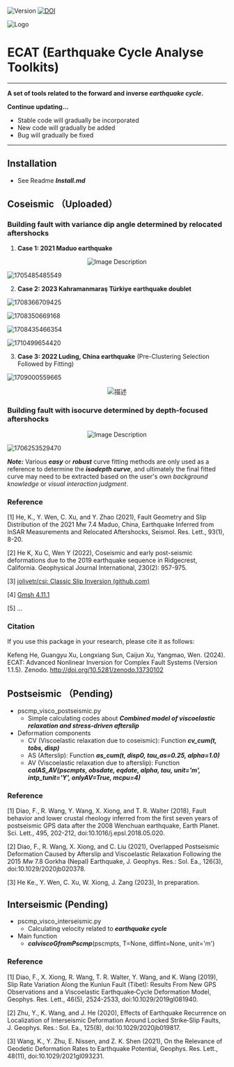 ![Version](https://img.shields.io/badge/version-1.1.5-blue) [![DOI](https://zenodo.org/badge/DOI/10.5281/zenodo.13730102.svg)](https://doi.org/10.5281/zenodo.13730102)

<img src="image/logo.jpg" alt="Logo">

</p>

# ECAT (Earthquake Cycle Analyse Toolkits)

---

**A set of tools related to the forward and inverse *earthquake cycle*.**

**Continue updating...**

* Stable code will gradually be incorporated
* New code will gradually be added
* Bug will gradually be fixed

---

## Installation

- See Readme ***Install.md***

## Coseismic （Uploaded）

### Building fault with variance dip angle determined by relocated aftershocks

1. **Case 1: 2021 Maduo earthquake**

<p align="center">
  <img src="image/README/1702140126132.png" alt="Image Description"/>
</p>

![1705485485549](image/README/1705485485549.png)

2. **Case 2: 2023 Kahramanmaraş Türkiye earthquake doublet**

![1708366709425](image/README/1708366709425.png)

![1708350669168](image/README/1708350669168.png)

![1708435466354](image/README/1708435466354.png)

![1710499654420](image/README/1710499654420.png)

3. **Case 3: 2022 Luding, China earthquake** (Pre-Clustering Selection Followed by Fitting)

![1709000559665](image/README/1709000559665.png)

<p align="center">
  <img src="image/README/1723047070456.png" alt="描述" />
</p>

### Building fault with isocurve determined by depth-focused aftershocks

<p align="center">
  <img src="image/README/1702349779348.png" alt="Image Description"/>
</p

![1706253529470](image/README/1706253529470.png)

***Note:*** Various ***easy*** or ***robust*** curve fitting methods are only used as a reference to determine the ***isodepth curve***, and ultimately the final fitted curve may need to be extracted based on the user's own *background knowledge* or *visual interaction judgment*.

### Reference

[1] He, K., Y. Wen, C. Xu, and Y. Zhao (2021), Fault Geometry and Slip Distribution of the 2021 Mw 7.4 Maduo, China, Earthquake Inferred from InSAR Measurements and Relocated Aftershocks, Seismol. Res. Lett., 93(1), 8-20.

[2] He K, Xu C, Wen Y (2022), Coseismic and early post-seismic deformations due to the 2019 earthquake sequence in Ridgecrest, California. Geophysical Journal International, 230(2): 957-975.

[3] [jolivetr/csi: Classic Slip Inversion (github.com)](https://github.com/jolivetr/csi)

[4] [Gmsh 4.11.1](https://gmsh.info/doc/texinfo/gmsh.html)

[5] ...

### Citation

If you use this package in your research, please cite it as follows:

Kefeng He, Guangyu Xu, Longxiang Sun, Caijun Xu, Yangmao, Wen. (2024). ECAT: Advanced Nonlinear Inversion for Complex Fault Systems (Version 1.1.5). Zenodo. http://doi.org/10.5281/zenodo.13730102

## Postseismic （Pending)

- pscmp_visco_postseismic.py
  - Simple calculating codes about ***Combined model of viscoelastic relaxation and stress-driven afterslip***
- Deformation components
  - CV (Viscoelastic relaxation due to coseismic): Function ***cv_cum(t, tobs, disp)***
  - AS (Afterslip): Function ***as_cum(t, disp0, tau_as=0.25, alpha=1.0)***
  - AV (Viscoelastic relaxation due to afterslip): Function ***calAS_AV(pscmpts, obsdate, eqdate, alpha, tau, unit='m', intp_tunit='Y', onlyAV=True, mcpu=4)***

### Reference

[1] Diao, F., R. Wang, Y. Wang, X. Xiong, and T. R. Walter (2018), Fault behavior and lower crustal rheology inferred from the first seven years of postseismic GPS data after the 2008 Wenchuan earthquake, Earth Planet. Sci. Lett., 495, 202-212, doi:10.1016/j.epsl.2018.05.020.

[2] Diao, F., R. Wang, X. Xiong, and C. Liu (2021), Overlapped Postseismic Deformation Caused by Afterslip and Viscoelastic Relaxation Following the 2015 *Mw* 7.8 Gorkha (Nepal) Earthquake, J. Geophys. Res.: Sol. Ea., 126(3), doi:10.1029/2020jb020378.

[3] He Ke., Y. Wen, C. Xu, W. Xiong, J. Zang (2023), In preparation.

## Interseismic (Pending)

- pscmp_visco_interseismic.py
  - Calculating velocity related to ***earthquake cycle***
- Main function
  - ***calviscoGfromPscmp***(pscmpts, T=None, diffint=None, unit='m')

### Reference

[1] Diao, F., X. Xiong, R. Wang, T. R. Walter, Y. Wang, and K. Wang (2019), Slip Rate Variation Along the Kunlun Fault (Tibet): Results From New GPS Observations and a Viscoelastic Earthquake‐Cycle Deformation Model, Geophys. Res. Lett., 46(5), 2524-2533, doi:10.1029/2019gl081940.

[2] Zhu, Y., K. Wang, and J. He (2020), Effects of Earthquake Recurrence on Localization of Interseismic Deformation Around Locked Strike‐Slip Faults, J. Geophys. Res.: Sol. Ea., 125(8), doi:10.1029/2020jb019817.

[3] Wang, K., Y. Zhu, E. Nissen, and Z. K. Shen (2021), On the Relevance of Geodetic Deformation Rates to Earthquake Potential, Geophys. Res. Lett., 48(11), doi:10.1029/2021gl093231.
